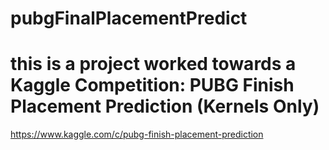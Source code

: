 # pubgFinalPlacementPredict
# this is a project worked towards a Kaggle Competition: PUBG Finish Placement Prediction (Kernels Only)
https://www.kaggle.com/c/pubg-finish-placement-prediction
